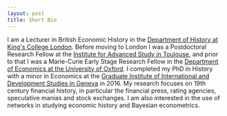 ```yaml
---
layout: post
title: Short Bio
---
```


I am a Lecturer in British Economic History in the [Department of History at King's College London](https://www.kcl.ac.uk/history). Before moving to London I was a Postdoctoral Research Fellow at the [Institute for Advanced Study in Toulouse](www.iast.fr), and prior to that I was a Marie-Curie Early Stage Research Fellow in the [Department of Economics at the University of Oxford](http://www.economics.ox.ac.uk/). I completed my PhD in History with a minor in Economics at the [Graduate Institute of International and Development Studies in Geneva](http://graduateinstitute.ch) in 2016. My research focuses on 19th century financial history, in particular the financial press, rating agencies, speculative manias and stock exchanges. I am also interested in the use of networks in studying economic history and Bayesian econometrics.
